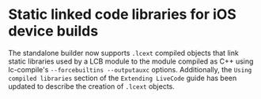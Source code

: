 # Static linked code libraries for iOS device builds

The standalone builder now supports `.lcext` compiled objects that link static
libraries used by a LCB module to the module compiled as C++ using lc-compile's
`--forcebuiltins --outputauxc` options. Additionally, the `Using compiled libraries`
section of the `Extending LiveCode` guide has been updated to describe the
creation of `.lcext` objects.